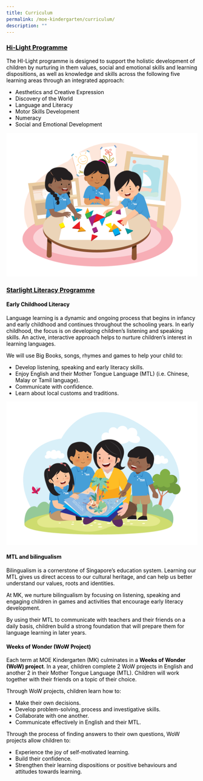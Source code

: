 ```yaml
---
title: Curriculum
permalink: /moe-kindergarten/curriculum/
description: ""
---
```

<h3><span style="text-decoration: underline; color: #000000;">Hi-Light Programme</span></h3>
<p><span style="color: #000000;">The HI-Light programme is designed to support the holistic development of children by nurturing in them values, social and emotional skills and learning dispositions, as well as knowledge and skills across the following five learning areas through an integrated approach:</span></p>
<ul>
<li><span style="color: #000000;">Aesthetics and Creative Expression</span></li>
<li><span style="color: #000000;">Discovery of the World</span></li>
<li><span style="color: #000000;">Language and Literacy</span></li>
<li><span style="color: #000000;">Motor Skills Development</span></li>
<li><span style="color: #000000;">Numeracy</span></li>
<li><span style="color: #000000;">Social and Emotional Development</span></li>
</ul>

![](/images/2023%20Tangrams.png)
<h3><span style="text-decoration: underline; color: #000000;">Starlight Literacy Programme</span></h3>
<h4><span style="color: #000000;"><strong>Early Childhood Literacy</strong></span></h4>
<p><span style="color: #000000;">Language learning is a dynamic and ongoing process that begins in infancy and early childhood and continues throughout the schooling years. In early childhood, the focus is on developing children&rsquo;s listening and speaking skills. An active, interactive approach helps to nurture children&rsquo;s interest in learning languages.</span></p>
<p><span style="color: #000000;">We will use Big Books, songs, rhymes and games to help your child to:</span></p>
<ul>
<li><span style="color: #000000;">Develop listening, speaking and early literacy skills.</span></li>
<li><span style="color: #000000;">Enjoy English and their Mother Tongue Language (MTL) (i.e. Chinese, Malay or Tamil language).</span></li>
<li><span style="color: #000000;">Communicate with confidence.</span></li>
<li><span style="color: #000000;">Learn about local customs and traditions.</span></li>
</ul>

![](/images/2023%20Reading.png)

<h4><span style="color: #000000;"><strong>MTL and bilingualism</strong></span></h4>
<p><span style="color: #000000;">Bilingualism is a cornerstone of Singapore&rsquo;s education system. Learning our MTL gives us direct access to our cultural heritage, and can help us better understand our values, roots and identities.</span></p>
<p><span style="color: #000000;">At MK, we nurture bilingualism by focusing on listening, speaking and engaging children in games and activities that encourage early literacy development.</span></p>
<p><span style="color: #000000;">By using their MTL to communicate with teachers and their friends on a daily basis, children build a strong foundation that will prepare them for language learning in later years.</span></p>

<h4><span style="color: #000000;"><strong>Weeks of Wonder (WoW Project)</strong></span></h4>
<p><span style="color: #000000;">Each term at MOE Kindergarten (MK) culminates in a&nbsp;<strong>Weeks of Wonder (WoW) project</strong>. In a year, children complete 2 WoW projects in English and another 2 in their Mother Tongue Language (MTL). Children will work together with their friends on a topic of their choice.</span></p>
<p><span style="color: #000000;">Through WoW projects, children learn how to:</span></p>
<ul>
<li><span style="color: #000000;">Make their own decisions.</span></li>
<li><span style="color: #000000;">Develop problem-solving, process and investigative skills.</span></li>
<li><span style="color: #000000;">Collaborate with one another.</span></li>
<li><span style="color: #000000;">Communicate effectively in English and their MTL.</span></li>
</ul>
<p><span style="color: #000000;">Through the process of finding answers to their own questions, WoW projects allow children to:</span></p>
<ul>
<li><span style="color: #000000;">Experience the joy of self-motivated learning.</span></li>
<li><span style="color: #000000;">Build their confidence.</span></li>
<li><span style="color: #000000;">Strengthen their learning dispositions or positive behaviours and attitudes towards learning.</span></li>
</ul>
<p>&nbsp;</p>